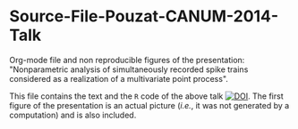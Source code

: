 # Source-File-Pouzat-CANUM-2014-Talk
Org-mode file and non reproducible figures of the presentation: "Nonparametric analysis of simultaneously recorded spike trains considered as a realization of a multivariate point process".

This file contains the text and the `R` code of the above talk [![DOI](https://zenodo.org/badge/doi/10.5281/zenodo.14713.svg)](http://dx.doi.org/10.5281/zenodo.14713). The first figure of the presentation is an actual picture (_i.e._, it was not generated by a computation) and is also included.
